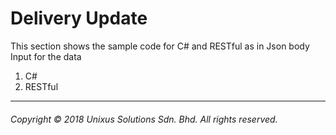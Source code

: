 # Delivery Update

This section shows the sample code for C\# and RESTful as in  Json body Input for the data

1. C\#
2. RESTful

---

###### Copyright © 2018 Unixus Solutions Sdn. Bhd. All rights reserved.



